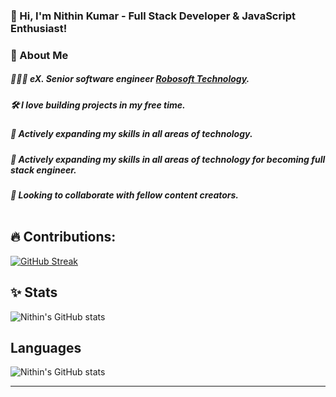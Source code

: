 ### 👋 Hi, I'm Nithin Kumar - Full Stack Developer  & JavaScript Enthusiast!
### 🚀 About Me
##### 👷🏾‍♂️ eX. Senior software engineer [Robosoft Technology](https://www.robosoftin.com/).
##### 🛠️ I love building projects in my free time.
##### 🌟 Actively expanding my skills in all areas of technology.
##### 🌟 Actively expanding my skills in all areas of technology for becoming full stack engineer.
##### 🤝 Looking to collaborate with fellow content creators. <br/><br/>

## 🔥 Contributions:
 
[![GitHub Streak](https://github-readme-streak-stats.herokuapp.com?user=codeWithNithin&show_icons=true&theme=dark)](https://git.io/streak-stats)

## ✨ Stats

![Nithin's GitHub stats](https://github-readme-stats.vercel.app/api?username=codeWithNithin&show_icons=true&theme=radical)

## Languages
![Nithin's GitHub stats](https://github-readme-stats.vercel.app/api/top-langs/?username=codeWithNithin&layout=compact&theme=buefy&hide_border=true&hide_progress=true)

---

